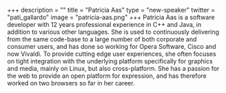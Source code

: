 +++
description = ""
title = "Patricia Aas"
type = "new-speaker"
twitter = "pati_gallardo"
image = "patricia-aas.png"
+++
Patricia Aas is a software developer with 12 years professional experience in C++ and Java, in addition to various other languages. She is used to continuously delivering from the same code-base to a large number of both corporate and consumer users, and has done so working for Opera Software, Cisco and now Vivaldi. To provide cutting edge user experiences, she often focuses on tight integration with the underlying platform specifically for graphics and media, mainly on Linux, but also cross-platform. She has a passion for the web to provide an open platform for expression, and has therefore worked on two browsers so far in her career.